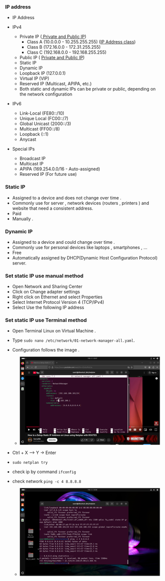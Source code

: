 ### IP address 
* IP Address
* IPv4
    * Private IP ([ Private and Public IP](https://www.youtube.com/watch?v=po8ZFG0Xc4Q))
        * Class A (10.0.0.0 - 10.255.255.255) ([IP Address class](https://www.youtube.com/watch?v=0dFNpNgiTAA))
        * Class B (172.16.0.0 - 172.31.255.255)
        * Class C (192.168.0.0 - 192.168.255.255)
    * Public IP ( [ Private and Public IP](https://www.youtube.com/watch?v=po8ZFG0Xc4Q))
    * Static IP
    * Dynamic IP
    * Loopback IP (127.0.0.1)
    * Virtual IP (VIP)
    * Reserved IP (Multicast, APIPA, etc.)
    * Both static and dynamic IPs can be private or public, depending on the network configuration
 
* IPv6
    * Link-Local (FE80::/10)
    * Unique Local (FC00::/7)
    * Global Unicast (2000::/3)
    * Multicast (FF00::/8)
    * Loopback (::1)
    * Anycast

*  Special IPs
    * Broadcast IP
    * Multicast IP
    * APIPA (169.254.0.0/16 - Auto-assigned)
    * Reserved IP (For future use)


### Static IP 
* Assigned to a device and does not change over time .
* Commonly use for server , network devices (routers , printers ) and website that need a consistent address.
* Paid 
* Manually .

### Dynamic IP 
* Assigned to a device and could change over time .
* Commonly use for personal devices like laptops , smartphones , ...
* Free
* Automatically assigned by DHCP(Dynamic Host Configuration Protocol) server.

### Set static IP use manual method 
* Open Network and Sharing Center
* Click on Change adapter settings
* Right click on Ethernet and select Properties
* Select Internet Protocol Version 4 (TCP/IPv4)
* Select Use the following IP address

### Set static IP use Terminal method 
* Open Terminal Linux on Virtual Machine .
* Type `sudo nano /etc/network/01-network-manager-all.yaml`.
* Configuration follows the image .

    * ![image](../[w1]ProtocolsAndFlowControl/Images/vm2Config.png)

* Ctrl + X --> Y -> Enter
* ` sudo netplan try `
* check ip by command `ifconfig `
* check network `ping -c 4 8.8.8.8`

    * ![successful](../[w1]ProtocolsAndFlowControl/Images/vm2Status.png)


